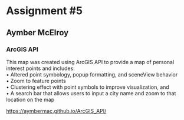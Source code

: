 # Assignment #5
## Aymber McElroy  
### ArcGIS API

This map was created using ArcGIS API to provide a map of personal interest points and includes:
<br>• Altered point symbology, popup formatting, and sceneView behavior
<br>• Zoom to feature points
<br>• Clustering effect with point symbols to improve visualization, and
<br>• A search bar that allows users to input a city name and zoom to that location on the map

<https://aymbermac.github.io/ArcGIS_API/>